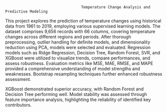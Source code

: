                                       Temperature Change Analysis and Predictive Modeling

This project explores the prediction of temperature changes using historical data from 1961 to 2019, employing various supervised learning models. The dataset comprises 9,656 records with 66 columns, covering temperature changes across different regions and periods. After thorough preprocessing, outlier handling for definite models, and dimensionality reduction using PCA, models were selected and evaluated. Regression models such as Ridge Regression, Decision Tree, Random Forest, SVR, and XGBoost were utilized to visualize trends, compare performances, and assess robustness. Evaluation metrics like MSE, MAE, RMSE, and MAPE provided a comprehensive understanding of model strengths and weaknesses. Bootstrap resampling techniques further enhanced robustness assessment. 

XGBoost demonstrated superior accuracy, with Random Forest and Decision Tree performing well. Model stability was assessed through feature importance analysis, highlighting the reliability of identified key contributors.
